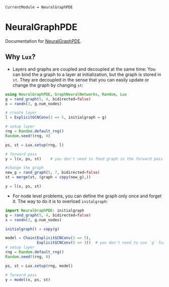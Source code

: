 ```@meta
CurrentModule = NeuralGraphPDE
```

# NeuralGraphPDE

Documentation for [NeuralGraphPDE](https://github.com/MilkshakeForReal/NeuralGraphPDE.jl).


## Why `Lux`?

- Layers and graphs are coupled and decoupled at the same time: You can bind the a graph to a layer at initialization, but the graph
  is stored in `st`. They are decoupled in the sense that you can easily update or change the graph by changing `st`:
  
```julia
using NeuralGraphPDE, GraphNeuralNetworks, Random, Lux
g = rand_graph(5, 4, bidirected=false)
x = randn(3, g.num_nodes)

# create layer
l = ExplicitGCNConv(3 => 5, initialgraph = g) 

# setup layer
rng = Random.default_rng()
Random.seed!(rng, 0)

ps, st = Lux.setup(rng, l)

# forward pass
y = l(x, ps, st)    # you don't need to feed graph in the forward pass

#change the graph
new_g = rand_graph(5, 7, bidirected=false)
st = merge(st, (graph = copy(new_g),))

y = l(x, ps, st)
```

- For node level problems, you can define the graph only once and forget it. The way to do it is to overload `initalgraph`:
  
```julia
import NeuralGraphPDE: initialgraph
g = rand_graph(5, 4, bidirected=false)
x = randn(3, g.num_nodes)

initialgraph() = copy(g) 

model = Chain(ExplicitGCNConv(3 => 5),
              ExplicitGCNConv(5 => 3))  # you don't need to use `g` for initalization anymore
# setup layer
rng = Random.default_rng()
Random.seed!(rng, 0)

ps, st = Lux.setup(rng, model)

# forward pass
y = model(x, ps, st)
```